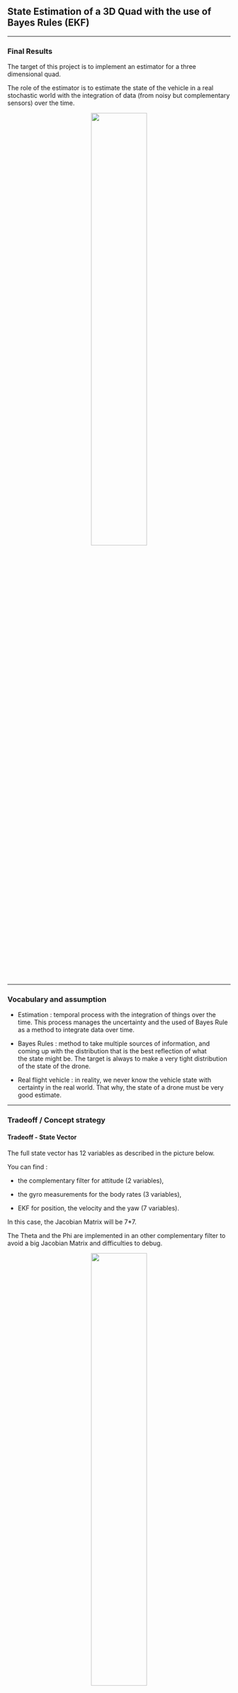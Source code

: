 ## State Estimation of a 3D Quad with the use of Bayes Rules (EKF)
 
---------------------
### Final Results
The target of this project is to implement an estimator for a three dimensional quad. 

The role of the estimator is to estimate the state of the vehicle in a real stochastic world with the integration of data (from noisy
but complementary sensors) over the time.

<p align="center">
<img src="./videos/Resume.gif" width="50% style = "border:none;">
</p> 

----------------------------------------------------
### Vocabulary and assumption

- Estimation : temporal process with the integration of things over the time. 
	       This process manages the uncertainty and the used of Bayes Rule as a method to integrate data over time.
	
- Bayes Rules : method to take multiple sources of information, and coming up with the distribution that is the best reflection of what 		
		the state might be. 
		The target is always to make a very tight distribution of the state of the drone.

- Real flight vehicle : in reality, we never know the vehicle state with certainty in the real world. That why, the state of a drone 			must be very good estimate. 

------------------------------------------------------
### Tradeoff / Concept strategy  

#### Tradeoff - State Vector
The full state vector has 12 variables as described in the picture below.

You can find :

- the complementary filter for attitude (2 variables),

- the gyro measurements for the body rates (3 variables),

- EKF for position, the velocity and the yaw (7 variables).

In this case, the Jacobian Matrix will be 7*7. 

The Theta and the Phi are implemented in an other complementary filter to avoid a big Jacobian Matrix and difficulties to debug. 
	
<p align="center">
<img src="./images/Compromis_EKF.png" width="50% style = "border:none;">
</p> 

#### Tradeoff - Control
For the control , the collective thrust and the 3 moments are not used. 

Instead, the use of X,Y,Z accelerations and the yaw rate for the control input.

This 4 measurements comes directly from the IMU Measurements : 
	
- the three accelerations comes from the accelerometer on the IMU,
	
- the yaw rate comes from the rate gyroscope.

In reality, the IMU is used as control input, because the measurements made by the IMU reflects more the reality as the standard control command (collective thrust + 3 Moments).

As the IMU measures directly these accelerations and accelerations are in some sense what we control when the drone moves, we can justify the use of IMU as control input.

If the IMU is used as measurement and the commanded controls as the control input, the state vector and the Jacobian will be more complex and bigger. 

<p align="center">
<img src="./images/State_Variable+Accelerations.png" width="50% style = "border:none;">
</p> 

-------------------------------------------------------
### SW Pipeline

 - Step-1: Sensor noise
 - Step-2: Attitude estimation
 - Step-3: Prediction step
 - Step 4: Magnetometer Update
 - Step 5: Closed Loop + GPS Update
 - Step 6: Adding Your Controller

-------------------------------------------------------
#### Sensor Noise
The GPS and accelerometers data are provided.  

The target is to calculate the noise standard deviation of the provided data over a couple of seconds (between 9 and 10 seconds)
 - 10 Hz for the GPS,
 - 10 kHz for the accelerometer.

The requirement defines a standard deviation with a sufficient capture of the GPS and accelerometers measurements.

The data results graph1.txt and graph2.txt are exported in two csv files for the mean and covariance calculation (standard macro excel).

In this excel file, the mean and the standard deviation are calculated with very simple excel macro and are located in config/log/Graph1.pdf and config/log/Graph2.pdf. 

Finally, the two calculated standard deviation (for the GPS and and for the Accelerater) will be implemented in the configuration file config/6 Sensornoise.txt.
  		
<p align="center">
<img src="./videos/sensor_noise.gif" width="50% style = "border:none;">
</p> 

---------------------------------------------------------
#### Attitude Estimation
Part 1 :  Linear complementary filter part (Roll and Pitch) 

The Yaw is not estimated because we will use the magnetometer and do it in the GPS.

The first part of the equation is a high pass filter (for the estimation with a risk of drift in the time (gyro)) and the second part is a low pass filter (for the noisy estimation (accelerometer));

<p align="center">
<img src="./images/Complementary_Filter.png" width="50% style = "border:none;">
</p> 


Part 2 :  Nonlinear complementary filter part (Roll and Pitch)
 	- Use of the state to define a quaternion qt for the Euler angle,
	- Definition of qt to be a quaternion for the measurement of the angular rates from the IMU in the body frame.		
<p align="center">
<img src="./images/Attitude.png" width="100% style = "border:none;">
</p> 


The video shows the results of the attitude estimation in the time :
<p align="center">
<img src="./videos/Attitude_Estimation.gif" width="50% style = "border:none;">
</p> 

------------------------------------------------------------
#### Prediction Model (EKF)

The prediction Step (EKF) is an implementation of the transition function g with his Jacobian g' for the non local linearity.

The Rgb rotation defines a rotation from the body frame to the global frame. 

She is useful in the transition function g and the Rgb' is useful in the Jacobian g'.

You can find the equations for th implementation. 
<p align="center">
<img src="./images/Rbg.png" width="50% style = "border:none;">
</p> 

<p align="center">
<img src="./images/Tranistion_Function.png" width="50% style = "border:none;">
</p> 

<p align="center">
<img src="./images/Rbg_prime.png" width="50% style = "border:none;">
</p> 

<p align="center">
<img src="./images/Jacobian_Predict.png" width="50% style = "border:none;">
</p> 

--------------------------------------------------------------
#### Measurement Model (EKF) with Controller

As the IMU is use as control input, it's not useful to provide measurement model for the IMU.

--------------------------------------------------------------
##### Measurement Model (EKF) : Magnetometer Update (EKF) with Controller
The Reading from the magnetometer reporting yaw is in the global frame.

This measurement may need be computed using roll and pitch from the complementary attitude filter and the mag vector.

The jocobian h' is a matrix of 1 and 0.

<p align="center">
<img src="./images/Magnetometre_Measurement_Update.png" width="50% style = "border:none;">
</p> 

The results are :
<p align="center">
<img src="./videos/Magnetometre_Update.gif" width="50% style = "border:none;">
</p> 

-----------------------------------------------------------------
##### Measurement Model : Closed Loop + GPS Update (EKF) with Controller 
Position and Velocity comes from the GPS. The heading from the GPS is not present in the measurement model h.

The Jacobian h' is the identity matrix, augmented with a vector of zeros.

<p align="center">
<img src="./images/GPS_Measurement_Update.png" width="50% style = "border:none;">
</p> 

---------------------------------------------------------------
### Installation

#### Setup

This project will continue to use the C++ development environment you set up in the Controls C++ project.

 1. Clone the repository
 ```
 git clone https://github.com/udacity/FCND-Estimation-CPP.git
 ```

 2. Import the code into your IDE like done in the [Controls C++ project](https://github.com/udacity/FCND-Controls-CPP#development-environment-setup)
 
 3. You should now be able to compile and run the estimation simulator just as you did in the controls project


#### Project Structure

For this project, you will be interacting with a few more files than before.

 - The EKF is already partially implemented for you in `QuadEstimatorEKF.cpp`

 - Parameters for tuning the EKF are in the parameter file `QuadEstimatorEKF.txt`

 - When you turn on various sensors (the scenarios configure them, e.g. `Quad.Sensors += SimIMU, SimMag, SimGPS`), additional sensor plots will become available to see what the simulated sensors measure.

 - The EKF implementation exposes both the estimated state and a number of additional variables. In particular:

   - `Quad.Est.E.X` is the error in estimated X position from true value.  More generally, the variables in `<vehicle>.Est.E.*` are relative errors, though some are combined errors (e.g. MaxEuler).

   - `Quad.Est.S.X` is the estimated standard deviation of the X state (that is, the square root of the appropriate diagonal variable in the covariance matrix). More generally, the variables in `<vehicle>.Est.S.*` are standard deviations calculated from the estimator state covariance matrix.

   - `Quad.Est.D` contains miscellaneous additional debug variables useful in diagnosing the filter. You may or might not find these useful but they were helpful to us in verifying the filter and may give you some ideas if you hit a block.


#### `config` Directory 

In the `config` directory, in addition to finding the configuration files for your controller and your estimator, you will also see configuration files for each of the simulations.  For this project, you will be working with simulations 06 through 11 and you may find it insightful to take a look at the configuration for the simulation.

As an example, if we look through the configuration file for scenario 07, we see the following parameters controlling the sensor:

```
# Sensors
Quad.Sensors = SimIMU
# use a perfect IMU
SimIMU.AccelStd = 0,0,0
SimIMU.GyroStd = 0,0,0
```

#### Authors 

Thanks to Fotokite for the initial development of the project code and simulator.
